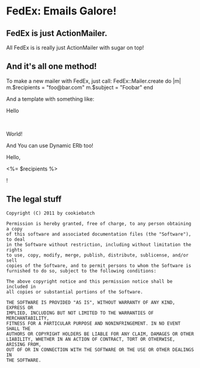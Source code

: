 FedEx: Emails Galore!
=====================

FedEx is just ActionMailer.
---------------------------

All FedEx is is really just ActionMailer with sugar on top!

And it's all one method!
------------------------

To make a new mailer with FedEx, just call:
	FedEx::Mailer.create do |m|
		m.$recipients = "foo@bar.com"
		m.$subject = "Foobar"
	end
	
And a template with something like:
	<p>Hello</p>
	<br />
	<p>World!</p>

And You can use Dynamic ERb too!
	<p>Hello,</p> <%= $recipients %> <p>!</p>

The legal stuff
---------------
	Copyright (C) 2011 by cookiebatch

	Permission is hereby granted, free of charge, to any person obtaining a copy
	of this software and associated documentation files (the "Software"), to deal
	in the Software without restriction, including without limitation the rights
	to use, copy, modify, merge, publish, distribute, sublicense, and/or sell
	copies of the Software, and to permit persons to whom the Software is
	furnished to do so, subject to the following conditions:

	The above copyright notice and this permission notice shall be included in
	all copies or substantial portions of the Software.

	THE SOFTWARE IS PROVIDED "AS IS", WITHOUT WARRANTY OF ANY KIND, EXPRESS OR
	IMPLIED, INCLUDING BUT NOT LIMITED TO THE WARRANTIES OF MERCHANTABILITY,
	FITNESS FOR A PARTICULAR PURPOSE AND NONINFRINGEMENT. IN NO EVENT SHALL THE
	AUTHORS OR COPYRIGHT HOLDERS BE LIABLE FOR ANY CLAIM, DAMAGES OR OTHER
	LIABILITY, WHETHER IN AN ACTION OF CONTRACT, TORT OR OTHERWISE, ARISING FROM,
	OUT OF OR IN CONNECTION WITH THE SOFTWARE OR THE USE OR OTHER DEALINGS IN
	THE SOFTWARE.	